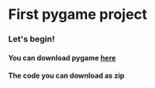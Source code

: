 # First pygame project
### Let's begin!
#### You can download pygame [here](http://www.pygame.org/download.shtml)
#### The code you can download as zip
